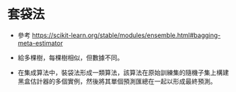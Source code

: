 # 套袋法

- 參考 https://scikit-learn.org/stable/modules/ensemble.html#bagging-meta-estimator

- 給多棵樹，每棵樹相似，但數據不同。

- 在集成算法中，裝袋法形成一類算法，該算法在原始訓練集的隨機子集上構建黑盒估計器的多個實例，然後將其單個預測匯總在一起以形成最終預測。
